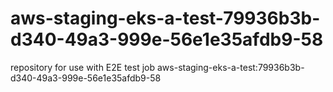 # aws-staging-eks-a-test-79936b3b-d340-49a3-999e-56e1e35afdb9-58
repository for use with E2E test job aws-staging-eks-a-test:79936b3b-d340-49a3-999e-56e1e35afdb9-58
